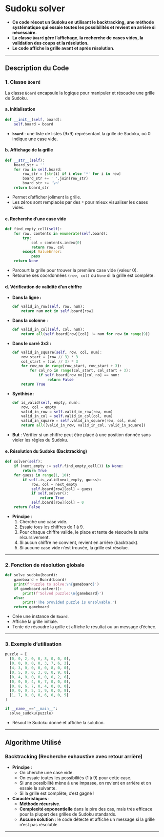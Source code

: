 # Sudoku solver

- **Ce code résout un Sudoku en utilisant le backtracking, une méthode systématique qui essaie toutes les possibilités et revient en arrière si nécessaire.**
- **La classe `Board` gère l’affichage, la recherche de cases vides, la validation des coups et la résolution.**
- **Le code affiche la grille avant et après résolution.**

---

## Description du Code

### 1. **Classe `Board`**

La classe `Board` encapsule la logique pour manipuler et résoudre une grille de Sudoku.

#### a. **Initialisation**

```python
def __init__(self, board):
    self.board = board
```
- **`board`** : une liste de listes (9x9) représentant la grille de Sudoku, où 0 indique une case vide.

#### b. **Affichage de la grille**

```python
def __str__(self):
    board_str = ''
    for row in self.board:
        row_str = [str(i) if i else '*' for i in row]
        board_str += ' '.join(row_str)
        board_str += '\n'
    return board_str
```
- Permet d’afficher joliment la grille.
- Les zéros sont remplacés par des `*` pour mieux visualiser les cases vides.

#### c. **Recherche d’une case vide**

```python
def find_empty_cell(self):
    for row, contents in enumerate(self.board):
        try:
            col = contents.index(0)
            return row, col
        except ValueError:
            pass
    return None
```
- Parcourt la grille pour trouver la première case vide (valeur 0).
- Retourne ses coordonnées `(row, col)` ou `None` si la grille est complète.

#### d. **Vérification de validité d’un chiffre**

- **Dans la ligne :**
  ```python
  def valid_in_row(self, row, num):
      return num not in self.board[row]
  ```
- **Dans la colonne :**
  ```python
  def valid_in_col(self, col, num):
      return all(self.board[row][col] != num for row in range(9))
  ```
- **Dans le carré 3x3 :**
  ```python
  def valid_in_square(self, row, col, num):
      row_start = (row // 3) * 3
      col_start = (col // 3) * 3
      for row_no in range(row_start, row_start + 3):
          for col_no in range(col_start, col_start + 3):
              if self.board[row_no][col_no] == num:
                  return False
      return True
  ```
- **Synthèse :**
  ```python
  def is_valid(self, empty, num):
      row, col = empty
      valid_in_row = self.valid_in_row(row, num)
      valid_in_col = self.valid_in_col(col, num)
      valid_in_square = self.valid_in_square(row, col, num)
      return all([valid_in_row, valid_in_col, valid_in_square])
  ```
- **But** : Vérifier si un chiffre peut être placé à une position donnée sans violer les règles du Sudoku.

#### e. **Résolution du Sudoku (Backtracking)**

```python
def solver(self):
    if (next_empty := self.find_empty_cell()) is None:
        return True
    for guess in range(1, 10):
        if self.is_valid(next_empty, guess):
            row, col = next_empty
            self.board[row][col] = guess
            if self.solver():
                return True
            self.board[row][col] = 0
    return False
```
- **Principe** :
    1. Cherche une case vide.
    2. Essaie tous les chiffres de 1 à 9.
    3. Pour chaque chiffre valide, le place et tente de résoudre la suite récursivement.
    4. Si aucun chiffre ne convient, revient en arrière (backtrack).
    5. Si aucune case vide n’est trouvée, la grille est résolue.

---

### 2. **Fonction de résolution globale**

```python
def solve_sudoku(board):
    gameboard = Board(board)
    print(f'Puzzle to solve:\n{gameboard}')
    if gameboard.solver():
        print(f'Solved puzzle:\n{gameboard}')
    else:
        print('The provided puzzle is unsolvable.')
    return gameboard
```
- Crée une instance de `Board`.
- Affiche la grille initiale.
- Tente de résoudre la grille et affiche le résultat ou un message d’échec.

---

### 3. **Exemple d’utilisation**

```python
puzzle = [
  [0, 0, 2, 0, 0, 8, 0, 0, 0],
  [0, 0, 0, 0, 0, 3, 7, 6, 2],
  [4, 3, 0, 0, 0, 0, 8, 0, 0],
  [0, 5, 0, 0, 3, 0, 0, 9, 0],
  [0, 4, 0, 0, 0, 0, 0, 2, 6],
  [0, 0, 0, 4, 6, 7, 0, 0, 0],
  [0, 8, 6, 7, 0, 4, 0, 0, 0],
  [0, 0, 0, 5, 1, 9, 0, 0, 8],
  [1, 7, 0, 0, 0, 6, 0, 0, 5]
]

if __name__=="__main__":
  solve_sudoku(puzzle)
```
- Résout le Sudoku donné et affiche la solution.

---

## Algorithme Utilisé

### **Backtracking (Recherche exhaustive avec retour arrière)**

- **Principe** :
    - On cherche une case vide.
    - On essaie toutes les possibilités (1 à 9) pour cette case.
    - Si une possibilité mène à une impasse, on revient en arrière et on essaie la suivante.
    - Si la grille est complète, c’est gagné !
- **Caractéristiques** :
    - **Méthode récursive**.
    - **Complexité exponentielle** dans le pire des cas, mais très efficace pour la plupart des grilles de Sudoku standards.
    - **Aucune solution** : le code détecte et affiche un message si la grille n’est pas résoluble.

---

